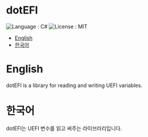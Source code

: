 # dotEFI

![Language : C#](https://img.shields.io/badge/Language-C%23-bright%20green)
![License : MIT](https://img.shields.io/badge/License-MIT-blue)

- [English](#English)
- [한국어](#한국어)

# English
dotEFI is a library for reading and writing UEFI variables.

# 한국어
dotEFI는 UEFI 변수를 읽고 써주는 라이브러리입니다.
